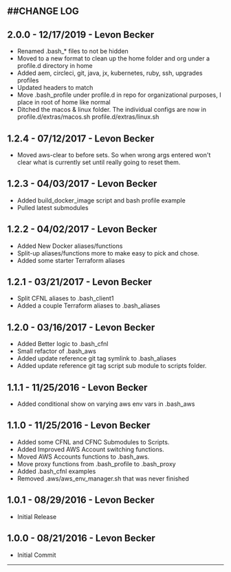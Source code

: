 ##CHANGE LOG
---

## 2.0.0 - 12/17/2019 - Levon Becker
* Renamed .bash_* files to not be hidden
* Moved to a new format to clean up the home folder and org under a profile.d directory in home
* Added aem, circleci, git, java, jx, kubernetes, ruby, ssh, upgrades profiles
* Updated headers to match
* Move .bash_profile under profile.d in repo for organizational purposes, I place in root of home like normal
* Ditched the macos & linux folder. The individual configs are now in profile.d/extras/macos.sh profile.d/extras/linux.sh

## 1.2.4 - 07/12/2017 - Levon Becker
* Moved aws-clear to before sets. So when wrong args entered won't clear what is currently set until really going to reset them.

## 1.2.3 - 04/03/2017 - Levon Becker
* Added build_docker_image script and bash profile example
* Pulled latest submodules

## 1.2.2 - 04/02/2017 - Levon Becker
* Added New Docker aliases/functions
* Split-up aliases/functions more to make easy to pick and chose.
* Added some starter Terraform aliases

## 1.2.1 - 03/21/2017 - Levon Becker
* Split CFNL aliases to .bash_client1
* Added a couple Terraform aliases to .bash_aliases

## 1.2.0 - 03/16/2017 - Levon Becker
* Added Better logic to .bash_cfnl
* Small refactor of .bash_aws
* Added update reference git tag symlink to .bash_aliases
* Added update reference git tag script sub module to scripts folder.

## 1.1.1 - 11/25/2016 - Levon Becker
* Added conditional show on varying aws env vars in .bash_aws

## 1.1.0 - 11/25/2016 - Levon Becker
* Added some CFNL and CFNC Submodules to Scripts. 
* Added Improved AWS Account switching functions. 
* Moved AWS Accounts functions to .bash_aws. 
* Move proxy functions from .bash_profile to .bash_proxy
* Added .bash_cfnl examples
* Removed .aws/aws_env_manager.sh that was never finished

## 1.0.1 - 08/29/2016 - Levon Becker
* Initial Release

## 1.0.0 - 08/21/2016 - Levon Becker
* Initial Commit

- - -